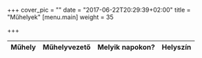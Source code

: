 +++
cover_pic = ""
date = "2017-06-22T20:29:39+02:00"
title = "Műhelyek"
[menu.main]
weight = 35

+++

<table class="table custom-table">
<thead>
<th>Műhely</th>
<th>Műhelyvezető</th>
<th>Melyik napokon?</th>
<th>Helyszín</th>
</thead>
<tbody>
</tbody>
</table>